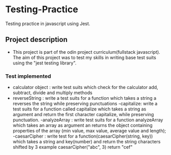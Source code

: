 # Testing-Practice

Testing practice in javascript using Jest.

## Project description

- This project is part of the odin project curriculum(fullstack javascript). The aim of this project was to test my skills in writing base test suits using the "jest testing library".

### Test implemented

- calculator object : write test suits which check for the calculator add, subtract, divide and multiply methods
- reverseString : write a test suits for a function which takes a string a reverses the string while preserving punctuations
  -capitalize: write a test suits for a function called capitalize which takes a string as argument and return the first character capitalize, while preserving punctuation.
  -analyzeArray : write test suits for a function analyzeArray which takes an array as argument an returns the object containing properties of the array (min value, max value, average value and length);
  -caesarCipher : write test for a function(caesarCipher(string, key)) which takes a string and key(number) and return the string characters shifted by 3 example caesarCipher("abc", 3) return "cef"
